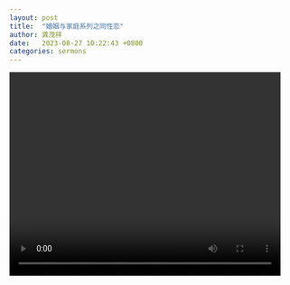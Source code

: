 ```yaml
---
layout: post
title:  "婚姻与家庭系列之同性恋"
author: 龚茂祥
date:   2023-08-27 10:22:43 +0800
categories: sermons
---
```


<video width="480" height="360" src="https://github.com/tghch/tghch.github.io/git-lfs/eb0dc889131fabbb7a501cca4783cf5305383f47de7360089c2e0e62219ea30c/96685210" preload="auto" controls loop>   你的浏览器不支持 video 标签。 </video>

